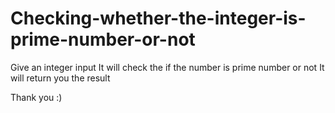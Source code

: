# Checking-whether-the-integer-is-prime-number-or-not

Give an integer input
It will check the if the number is prime number or not 
It will return you the result

Thank you :) 
